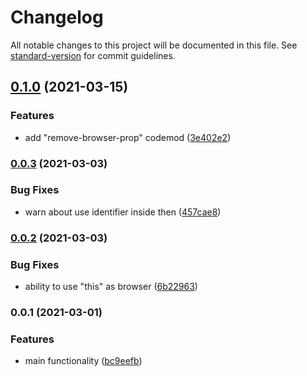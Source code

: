 # Changelog

All notable changes to this project will be documented in this file. See [standard-version](https://github.com/conventional-changelog/standard-version) for commit guidelines.

## [0.1.0](https://github.com/gemini-testing/hermione-codemod/compare/v0.0.3...v0.1.0) (2021-03-15)


### Features

* add "remove-browser-prop" codemod ([3e402e2](https://github.com/gemini-testing/hermione-codemod/commit/3e402e2cc655657ed6e8d24a245273b2376ccebb))

### [0.0.3](https://github.com/gemini-testing/hermione-codemod/compare/v0.0.2...v0.0.3) (2021-03-03)


### Bug Fixes

* warn about use identifier inside then ([457cae8](https://github.com/gemini-testing/hermione-codemod/commit/457cae874e020af823b8ad677bfb1e5a07fe3f09))

### [0.0.2](https://github.com/gemini-testing/hermione-codemod/compare/v0.0.1...v0.0.2) (2021-03-03)


### Bug Fixes

* ability to use "this" as browser ([6b22963](https://github.com/gemini-testing/hermione-codemod/commit/6b22963f8118bbb54609c042a1c5ca9fcb6206be))

### 0.0.1 (2021-03-01)


### Features

* main functionality ([bc9eefb](https://github.com/gemini-testing/hermione-codemod/commit/bc9eefba61df0e0e50f6af0da6b6ecc7c7c88a2f))
